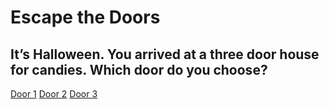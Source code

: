 # Escape the Doors
## It’s Halloween. You arrived at a three door house for candies. Which door do you choose?

[Door 1](door1.md)
[Door 2](door2.md)
[Door 3](door3.md)